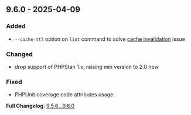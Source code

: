 
## 9.6.0 - 2025-04-09

### Added

- `--cache-ttl` option on `lint` command to solve [cache invalidation](https://github.com/overtrue/phplint/issues/218) issue

### Changed

- drop support of PHPStan 1.x, raising min version to 2.0 now

### Fixed

- PHPUnit coverage code attributes usage

**Full Changelog**: [9.5.6...9.6.0](https://github.com/overtrue/phplint/compare/9.5.6...9.6.0)
